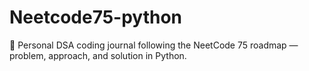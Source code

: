 # Neetcode75-python
📘 Personal DSA coding journal following the NeetCode 75 roadmap — problem, approach, and solution in Python.
